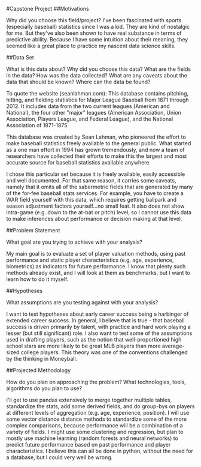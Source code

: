 #Capstone Project
##Motivations

Why did you choose this field/project?
I've been fascinated with sports (especially baseball) statistics since I was a kid. They are kind of nostalgic for me. But they've also been shown to have real substance in terms of predictive ability. Because I have some intuition about their meaning, they seemed like a great place to practice my nascent data science skills. 

##Data Set

What is this data about? Why did you choose this data? What are the fields in the data? How was the data collected? What are any caveats about the data that should be known? Where can the data be found?

To quote the website (seanlahman.com): 
This database contains pitching, hitting, and fielding statistics for Major League Baseball from 1871 through 2012.  It includes data from the two current leagues (American and National), the four other "major" leagues (American Association, Union Association, Players League, and Federal League), and the National Association of 1871-1875. 

This database was created by Sean Lahman, who pioneered the effort to make baseball statistics freely available to the general public. What started as a one man effort in 1994 has grown tremendously, and now a team of researchers have collected their efforts to make this the largest and most accurate source for baseball statistics available anywhere.

I chose this particular set because it is freely available, easily accessible and well documented. For that same reason, it carries some caveats, namely that it omits all of the sabermetric fields that are generated by many of the for-fee baseball stats services. For example, you have to create a WAR field yourself with this data, which requires getting ballpark and season adjustment factors yourself...no small feat. It also does not show intra-game (e.g. down to the at-bat or pitch) level, so I cannot use this data to make inferences about performance or decision making at that level.

##Problem Statement

What goal are you trying to achieve with your analysis?

My main goal is to evaluate a set of player valuation methods, using past performance and static player characteristics (e.g. age, experience, biometrics) as indicators for future performance. I know that plenty such methods already exist, and I will look at them as benchmarks, but I want to learn how to do it myself.

##Hypotheses

What assumptions are you testing against with your analysis?

I want to test hypotheses about early career success being a harbinger of extended career success. In general, I believe that is true - that baseball success is driven primarily by talent, with practice and hard work playing a lesser (but still significant) role. I also want to test some of the assumptions used in drafting players, such as the notion that well-proportioned high school stars are more likely to be great MLB players than more average-sized college players. This theory was one of the conventions challenged by the thinking in Moneyball. 

##Projected Methodology

How do you plan on approaching the problem? What technologies, tools, algorithms do you plan to use?

I'll get to use pandas extensively to merge together multiple tables, standardize the stats, add some derived fields, and do group-bys on players at different levels of aggregation (e.g. age, experience, position). I will use some vector distance distance methods to standardize some of the more complex comparisons, because performance will be a combination of a variety of fields. I might use some clustering and regression, but plan to mostly use machine learning (random forests and neural networks) to predict future performance based on past performance and player characteristics. I believe this can all be done in python, without the need for a database, but I could very well be wrong. 
